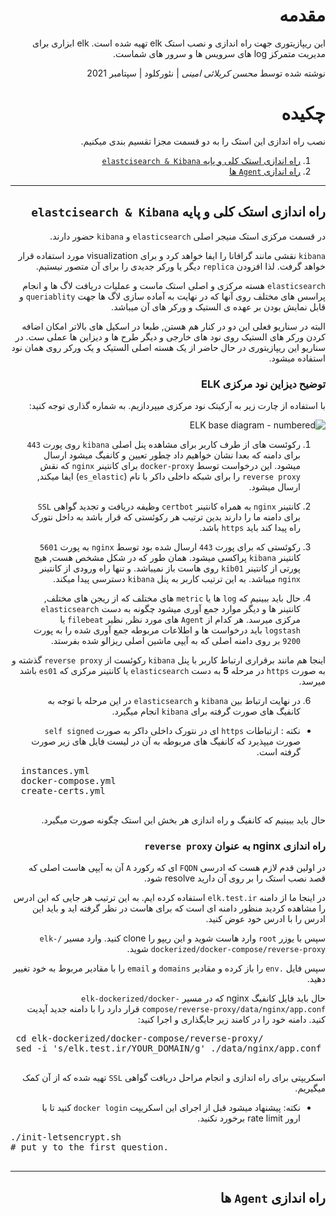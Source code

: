 <div dir="rtl">
 
# مقدمه

 این ریپازیتوری جهت راه اندازی و نصب استک elk 
 تهیه شده است. 
 elk
 ابزاری برای مدیریت متمرکز log های سرویس ها و سرور های شماست.
 
نوشته شده توسط _محسن کربلائی امینی_  |  نئورکلود  |  سپتامبر 2021
 
 # چکیده
 
 نصب راه اندازی این استک را به دو قسمت مجزا تقسیم بندی میکنیم.
 
 1. [راه اندازی استک کلی و پایه `elastcisearch & Kibana`](#راه-اندازی-استک-کلی-و-پایه-elastcisearch--kibana)
 2.  [راه اندازی `Agent` ها ](#راه-اندازی-agent-ها)
 ---
 ## راه اندازی استک کلی و پایه `elastcisearch & Kibana`
 
 در قسمت مرکزی استک منیجر اصلی `elasticsearch` و `kibana` حضور دارند.
 
 `kibana` نقشی مانند گرافانا را ایفا خواهد کرد و برای visualization مورد استفاده قرار خواهد گرفت. 
 لذا افزودن `replica` دیگر یا ورکر جدیدی را برای آن متصور نیستیم.
 
 `elasticsearch` هسته مرکزی و اصلی استک ماست و عملیات دریافت لاگ ها و انجام پراسس های مختلف روی آنها که در نهایت به آماده سازی لاگ ها 
 جهت `queriablity` و قابل نمایش بودن بر عهده ی الستیک و ورکر های آن میباشد.
 
 البته در سناریو فعلی این دو در کنار هم هستن, طبعا در اسکیل های بالاتر امکان اضافه کردن ورکر های الستیک روی نود های خارجی و دیگر طرح ها و دیزاین ها عملی ست. در سناریو  این ریپازیتوری در حال حاضر از یک هسته اصلی الستیک و یک ورکر روی همان نود استفاده میشود.
 
 ### توضیح دیزاین نود مرکزی ELK
 
 با استفاده از چارت زیر به آرکیتک نود مرکزی میپردازیم. به شماره گذاری توجه کنید:
 
 ![ELK base diagram - numbered](https://user-images.githubusercontent.com/77579794/133118238-baf0f569-61bd-43a7-9e6d-3061d7e4037c.png)
 
 1. رکوئست های از طرف کاربر برای مشاهده پنل اصلی `kibana` روی پورت
 `443`
 برای دامنه که بعدا نشان خواهیم داد چطور تعیین و کانفیگ میشود ارسال میشود. این درخواست توسط `docker-proxy`
 برای کانتینر `nginx`
 که نقش `reverse proxy`
 را برای شبکه داخلی داکر با نام (`es_elastic`)
 ایفا میکند, ارسال میشود.
 
 2. کانتینر `nginx` به همراه کانتینر `certbot` وظیفه دریافت و تجدید گواهی `SSL` برای دامنه ما  را دارند
 بدین ترتیب هر رکوئستی که قرار باشد به داخل نتورک راه پیدا کند باید `https` باشد.
 
 3. رکوئستی که برای پورت 
 `443` ارسال شده بود
 توسط `nginx`
 به پورت 
 `5601`
 کانتینر `kibana` پراکسی میشود. 
 همان طور که در شکل مشخص هست, هیچ پورتی از کانتینر `kib01` روی هاست باز نمیباشد. و تنها راه ورودی از کانتینر `nginx` میباشد.
 به این ترتیب کاربر به پنل `kibana` دسترسی پیدا میکند.
 
 4. حال باید ببینیم که `log` ها یا `metric` های مختلف که از ریجن های مختلف, کانتینر ها و دیگر موارد جمع آوری میشود چگونه به دست `elasticsearch` مرکزی میرسد.
 هر کدام از `Agent` های مورد نظر, نظیر `filebeat` یا `logstash`
 باید درخواست ها و اطلاعات مربوطه جمع آوری شده را به پورت 
 `9200` 
 بر روی دامنه اصلی که به آیپی ماشین اصلی ریزالو شده بفرستد.
 
 اینجا هم مانند برقراری ارتباط کاربر با پنل `kibana` رکوئست از `reverse proxy` گذشته و به صورت `https`
 در مرحله **5** به دست `elasticsearch` یا کانتینر مرکزی که 
 `es01` باشد میرسد.
 
 6. در نهایت ارتباط بین `kibana` و `elasticsearch` در این مرحله با توجه به کانفیگ های صورت گرفته برای `kibana` انجام میگیرد.
 
 - نکته : ارتباطات `https` ای در نتورک داخلی داکر به صورت `self signed`  صورت میپذیرد که کانفیگ های مربوطه به آن در لیست فایل های زیر صورت گرفته است.
  <pre dir="ltr">
  instances.yml
  docker-compose.yml
  create-certs.yml
  </pre>
 
 حال باید ببینیم که کانفیگ و راه اندازی هر بخش این استک چگونه صورت میگیرد.
 
 ### راه اندازی nginx به عنوان `reverse proxy`
 
 در اولین قدم لازم هست که ادرسی `FQDN` ای که رکورد `A` آن به آیپی هاست اصلی که قصد نصب استک را بر روی آن دارید resolve  شود.
 
 در اینجا ما از دامنه `elk.test.ir` استفاده کرده ایم. 
 به این ترتیب هر جایی که این ادرس را مشاهده کردید منظور دامنه ای است که برای هاست در نظر گرفته اید و باید این ادرس را با ادرس خود عوض کنید.
 
 سپس با یوزر `root` وارد هاست شوید و این ریپو را clone کنید.
 وارد مسیر `/elk-dockerized/docker-compose/reverse-proxy` شوید.
 
 سپس فایل `.env` را باز کرده و مقادیر `domains` و `email` را با مقادیر مربوط به خود تغییر دهید.
 
 حال باید فایل کانفیگ nginx که در مسیر `elk-dockerized/docker-compose/reverse-proxy/data/nginx/app.conf` قرار دارد را با دامنه جدید آپدیت کنید.
 دامنه خود را در کامند زیر جایگذاری و 
 اجرا کنید:
 <pre dir="ltr">
 cd elk-dockerized/docker-compose/reverse-proxy/
 sed -i 's/elk.test.ir/YOUR_DOMAIN/g' ./data/nginx/app.conf
 </pre>
 
 اسکریپتی برای راه اندازی و انجام مراحل دریافت گواهی `SSL` تهیه شده که از آن کمک میگیریم. 
 - نکته: پیشنهاد میشود قبل از اجرای این اسکریپت `docker login` کنید تا با ارور rate limit برخورد نکنید.
  <pre dir="ltr">
./init-letsencrypt.sh
# put y to the first question.
 </pre>
 
 ---
 ##  راه اندازی `Agent` ها
</div>
